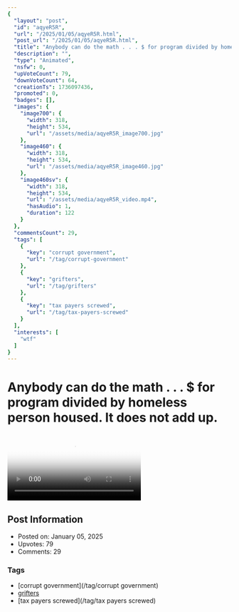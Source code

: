 ```yaml
---
{
  "layout": "post",
  "id": "aqyeR5R",
  "url": "/2025/01/05/aqyeR5R.html",
  "post_url": "/2025/01/05/aqyeR5R.html",
  "title": "Anybody can do the math . . . $ for program divided by homeless person housed. It does not add up.",
  "description": "",
  "type": "Animated",
  "nsfw": 0,
  "upVoteCount": 79,
  "downVoteCount": 64,
  "creationTs": 1736097436,
  "promoted": 0,
  "badges": [],
  "images": {
    "image700": {
      "width": 318,
      "height": 534,
      "url": "/assets/media/aqyeR5R_image700.jpg"
    },
    "image460": {
      "width": 318,
      "height": 534,
      "url": "/assets/media/aqyeR5R_image460.jpg"
    },
    "image460sv": {
      "width": 318,
      "height": 534,
      "url": "/assets/media/aqyeR5R_video.mp4",
      "hasAudio": 1,
      "duration": 122
    }
  },
  "commentsCount": 29,
  "tags": [
    {
      "key": "corrupt government",
      "url": "/tag/corrupt-government"
    },
    {
      "key": "grifters",
      "url": "/tag/grifters"
    },
    {
      "key": "tax payers screwed",
      "url": "/tag/tax-payers-screwed"
    }
  ],
  "interests": [
    "wtf"
  ]
}
---
```


# Anybody can do the math . . . $ for program divided by homeless person housed. It does not add up.

<video controls playsinline loop poster="/assets/media/aqyeR5R_image460.jpg">
  <source src="/assets/media/aqyeR5R_video.mp4" type="video/mp4">
  Your browser does not support the video tag.
</video>

## Post Information

- Posted on: January 05, 2025
- Upvotes: 79
- Comments: 29

### Tags

- [corrupt government](/tag/corrupt government)
- [grifters](/tag/grifters)
- [tax payers screwed](/tag/tax payers screwed)
